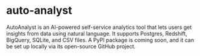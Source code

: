 # auto-analyst
AutoAnalyst is an AI-powered self-service analytics tool that lets users get insights from data using natural language. It supports Postgres, Redshift, BigQuery, SQLite, and CSV files. A PyPI package is coming soon, and it can be set up locally via its open-source GitHub project.
